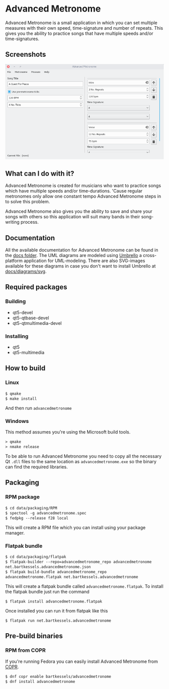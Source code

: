 # Advanced Metronome

Advanced Metronome is a small application in which you can set multiple measures with their own speed, time-signature and number of repeats.
This gives you the ability to practice songs that have multiple speeds and/or time-signatures.

## Screenshots

![Advanced Metronome mainwindow](data/screenshots/mainwindow.png)

## What can I do with it?

Advanced Metronome is created for musicians who want to practice songs which have multiple
speeds and/or time-durations. 'Cause regular metronomes only allow one constant tempo Advanced Metronome
steps in to solve this problem.

Advanced Metronome also gives you the ability to save and share your songs with others so this application will
suit many bands in their song-writing process.

## Documentation

All the available documentation for Advanced Metronome can be found in the [docs folder](docs). The UML diagrams
are modeled using [Umbrello](https://umbrello.kde.org) a cross-platform application for UML-modeling. There are also
SVG-images available for these diagrams in case you don't want to install Umbrello at [docs/diagrams/svg](docs/diagrams/svg).

## Required packages

### Building

- qt5-devel
- qt5-qtbase-devel
- qt5-qtmultimedia-devel

### Installing

- qt5
- qt5-multimedia

## How to build

### Linux

```
$ qmake
$ make install
```

And then run `advancedmetronome`

### Windows

This method assumes you're using the Microsoft build tools.

```
> qmake
> nmake release
```

To be able to run Advanced Metronome you need to copy all the
necessary Qt `.dll` files to the same location as `advancedmetronome.exe`
so the binary can find the required libraries.

## Packaging

### RPM package

```
$ cd data/packaging/RPM
$ spectool -g advancedmetronome.spec
$ fedpkg --release f28 local
```

This will create a RPM file which you can install using your package manager.

### Flatpak bundle

```
$ cd data/packaging/flatpak
$ flatpak-builder --repo=advancedmetronome_repo advancedmetronome net.bartkessels.advancedmetronome.json
$ flatpak build-bundle advancedmetronome_repo advancedmetronome.flatpak net.bartkessels.advancedmetronome
```

This will create a flatpak bundle called `advancedmetronome.flatpak`. To install the flatpak bundle
just run the command

```
$ flatpak install advancedmetronome.flatpak
```

Once installed you can run it from flatpak like this

```
$ flatpak run net.bartkessels.advancedmetronome
```

## Pre-build binaries

### RPM from COPR

If you're running Fedora you can easily install Advanced Metronome from [COPR](https://copr.fedorainfracloud.org/coprs/bartkessels/advancedmetronome/).

```
$ dnf copr enable bartkessels/advancedmetronome
$ dnf install advancedmetronome
```
